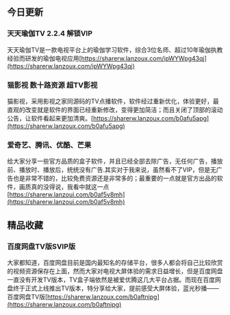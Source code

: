 ## 今日更新
### 天天瑜伽TV 2.2.4 解锁VIP
天天瑜伽TV是一款电视平台上的瑜伽学习软件，综合3位名师、超过10年瑜伽执教经验而研发的瑜伽电视应用[https://sharerw.lanzoux.com/ipWYWpg43qj](https://sharerw.lanzoux.com/ipWYWpg43qj)
### 猫影视 数十路资源 超TV影视
猫影视，采用影视之家同源码的TV点播软件，软件经过重新优化，体验更好，最直观的改变就是软件的界面已经重新修改，变得更加简洁；而且关闭了顶部的滚动公告，让软件看起来更加清爽。[https://sharerw.lanzoux.com/b0afu5apg](https://sharerw.lanzoux.com/b0afu5apg)
### 爱奇艺、腾讯、优酷、芒果
给大家分享一些官方品质的盒子软件，并且已经全部去除广告，无任何广告，播放前、播放时、播放后，统统没有广告.其实对于我来说，虽然看不了VIP，但是无广告也是非常不错的，比较免费资源还是非常多的；最重要的一点就是官方出品的软件，画质真的没得说，我看中就这一点
[https://sharerw.lanzoui.com/b0af5v8mh](https://sharerw.lanzoui.com/b0af5v8mh)
## 精品收藏
### 百度网盘TV版SVIP版
大家都知道，百度网盘目前是国内最知名的存储平台，很多人都会将自己比较欣赏的视频资源保存在上面，然而大家对电视大屏体验的需求日益增长，但是百度网盘一直没有开发TV版本，TV盒子端依然是被爱优腾这几大平台占据。而现在百度网盘终于正式上线推出TV版本，特分享给大家，提前感受大屏体验，蓝光秒播——百度网盘TV版[https://sharerw.lanzoux.com/b0aftnipg](https://sharerw.lanzoux.com/b0aftnipg)
